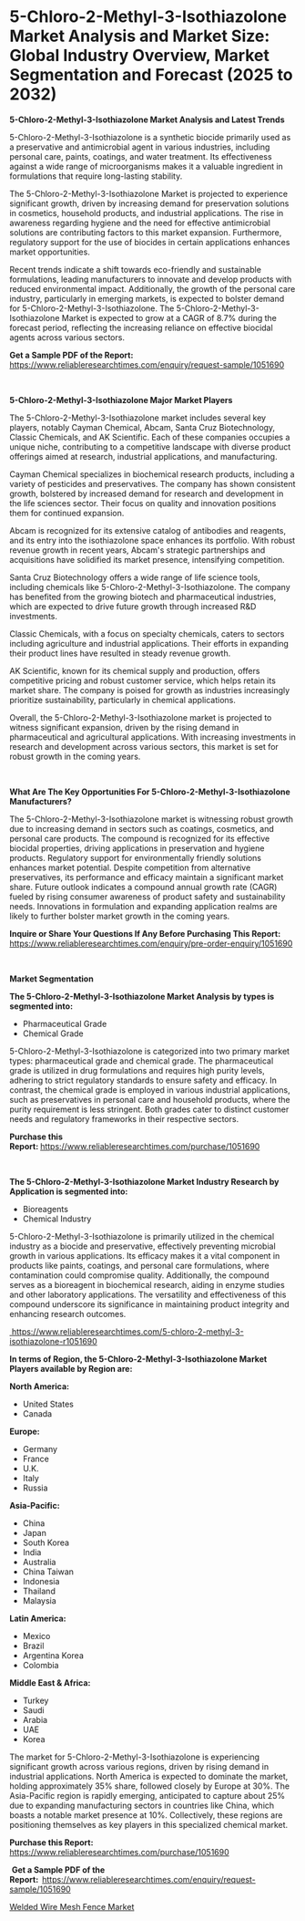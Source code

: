 <p><h1>5-Chloro-2-Methyl-3-Isothiazolone Market Analysis and Market Size: Global Industry Overview, Market Segmentation and Forecast (2025 to 2032)</h1></p><p><strong>5-Chloro-2-Methyl-3-Isothiazolone Market Analysis and Latest Trends</strong></p>
<p><p>5-Chloro-2-Methyl-3-Isothiazolone is a synthetic biocide primarily used as a preservative and antimicrobial agent in various industries, including personal care, paints, coatings, and water treatment. Its effectiveness against a wide range of microorganisms makes it a valuable ingredient in formulations that require long-lasting stability.</p><p>The 5-Chloro-2-Methyl-3-Isothiazolone Market is projected to experience significant growth, driven by increasing demand for preservation solutions in cosmetics, household products, and industrial applications. The rise in awareness regarding hygiene and the need for effective antimicrobial solutions are contributing factors to this market expansion. Furthermore, regulatory support for the use of biocides in certain applications enhances market opportunities.</p><p>Recent trends indicate a shift towards eco-friendly and sustainable formulations, leading manufacturers to innovate and develop products with reduced environmental impact. Additionally, the growth of the personal care industry, particularly in emerging markets, is expected to bolster demand for 5-Chloro-2-Methyl-3-Isothiazolone. The 5-Chloro-2-Methyl-3-Isothiazolone Market is expected to grow at a CAGR of 8.7% during the forecast period, reflecting the increasing reliance on effective biocidal agents across various sectors.</p></p>
<p><strong>Get a Sample PDF of the Report:&nbsp;</strong> <a href="https://www.reliableresearchtimes.com/enquiry/request-sample/1051690?utm_campaign=2180&utm_medium=2&utm_source=Github&utm_content=ia&utm_term=27032025&utm_id=5-chloro-2-methyl-3-isothiazolone">https://www.reliableresearchtimes.com/enquiry/request-sample/1051690</a></p>
<p>&nbsp;</p>
<p><strong>5-Chloro-2-Methyl-3-Isothiazolone Major Market Players</strong></p>
<p><p>The 5-Chloro-2-Methyl-3-Isothiazolone market includes several key players, notably Cayman Chemical, Abcam, Santa Cruz Biotechnology, Classic Chemicals, and AK Scientific. Each of these companies occupies a unique niche, contributing to a competitive landscape with diverse product offerings aimed at research, industrial applications, and manufacturing.</p><p>Cayman Chemical specializes in biochemical research products, including a variety of pesticides and preservatives. The company has shown consistent growth, bolstered by increased demand for research and development in the life sciences sector. Their focus on quality and innovation positions them for continued expansion.</p><p>Abcam is recognized for its extensive catalog of antibodies and reagents, and its entry into the isothiazolone space enhances its portfolio. With robust revenue growth in recent years, Abcam's strategic partnerships and acquisitions have solidified its market presence, intensifying competition.</p><p>Santa Cruz Biotechnology offers a wide range of life science tools, including chemicals like 5-Chloro-2-Methyl-3-Isothiazolone. The company has benefited from the growing biotech and pharmaceutical industries, which are expected to drive future growth through increased R&D investments.</p><p>Classic Chemicals, with a focus on specialty chemicals, caters to sectors including agriculture and industrial applications. Their efforts in expanding their product lines have resulted in steady revenue growth.</p><p>AK Scientific, known for its chemical supply and production, offers competitive pricing and robust customer service, which helps retain its market share. The company is poised for growth as industries increasingly prioritize sustainability, particularly in chemical applications.</p><p>Overall, the 5-Chloro-2-Methyl-3-Isothiazolone market is projected to witness significant expansion, driven by the rising demand in pharmaceutical and agricultural applications. With increasing investments in research and development across various sectors, this market is set for robust growth in the coming years.</p></p>
<p>&nbsp;</p>
<p><strong>What Are The Key Opportunities For 5-Chloro-2-Methyl-3-Isothiazolone Manufacturers?</strong></p>
<p><p>The 5-Chloro-2-Methyl-3-Isothiazolone market is witnessing robust growth due to increasing demand in sectors such as coatings, cosmetics, and personal care products. The compound is recognized for its effective biocidal properties, driving applications in preservation and hygiene products. Regulatory support for environmentally friendly solutions enhances market potential. Despite competition from alternative preservatives, its performance and efficacy maintain a significant market share. Future outlook indicates a compound annual growth rate (CAGR) fueled by rising consumer awareness of product safety and sustainability needs. Innovations in formulation and expanding application realms are likely to further bolster market growth in the coming years.</p></p>
<p><strong>Inquire or Share Your Questions If Any Before Purchasing This Report:</strong> <a href="https://www.reliableresearchtimes.com/enquiry/pre-order-enquiry/1051690?utm_campaign=2180&utm_medium=2&utm_source=Github&utm_content=ia&utm_term=27032025&utm_id=5-chloro-2-methyl-3-isothiazolone">https://www.reliableresearchtimes.com/enquiry/pre-order-enquiry/1051690</a></p>
<p>&nbsp;</p>
<p><strong>Market Segmentation</strong></p>
<p><strong>The 5-Chloro-2-Methyl-3-Isothiazolone Market Analysis by types is segmented into:</strong></p>
<p><ul><li>Pharmaceutical Grade</li><li>Chemical Grade</li></ul></p>
<p><p>5-Chloro-2-Methyl-3-Isothiazolone is categorized into two primary market types: pharmaceutical grade and chemical grade. The pharmaceutical grade is utilized in drug formulations and requires high purity levels, adhering to strict regulatory standards to ensure safety and efficacy. In contrast, the chemical grade is employed in various industrial applications, such as preservatives in personal care and household products, where the purity requirement is less stringent. Both grades cater to distinct customer needs and regulatory frameworks in their respective sectors.</p></p>
<p><strong>Purchase this Report:&nbsp;</strong><a href="https://www.reliableresearchtimes.com/purchase/1051690?utm_campaign=2180&utm_medium=2&utm_source=Github&utm_content=ia&utm_term=27032025&utm_id=5-chloro-2-methyl-3-isothiazolone">https://www.reliableresearchtimes.com/purchase/1051690</a></p>
<p>&nbsp;</p>
<p><strong>The 5-Chloro-2-Methyl-3-Isothiazolone Market Industry Research by Application is segmented into:</strong></p>
<p><ul><li>Bioreagents</li><li>Chemical Industry</li></ul></p>
<p><p>5-Chloro-2-Methyl-3-Isothiazolone is primarily utilized in the chemical industry as a biocide and preservative, effectively preventing microbial growth in various applications. Its efficacy makes it a vital component in products like paints, coatings, and personal care formulations, where contamination could compromise quality. Additionally, the compound serves as a bioreagent in biochemical research, aiding in enzyme studies and other laboratory applications. The versatility and effectiveness of this compound underscore its significance in maintaining product integrity and enhancing research outcomes.</p></p>
<p><a href="https://www.reliableresearchtimes.com/5-chloro-2-methyl-3-isothiazolone-r1051690?utm_campaign=2180&utm_medium=2&utm_source=Github&utm_content=ia&utm_term=27032025&utm_id=5-chloro-2-methyl-3-isothiazolone">&nbsp;https://www.reliableresearchtimes.com/5-chloro-2-methyl-3-isothiazolone-r1051690</a></p>
<p><strong>In terms of Region, the 5-Chloro-2-Methyl-3-Isothiazolone Market Players available by Region are:</strong></p>
<p>
    <p> <strong> North America: </strong>
        <ul>
            <li>United States</li>
            <li>Canada</li>
        </ul>
        </p> 
    <p> <strong> Europe: </strong>
        <ul>
            <li>Germany</li>
            <li>France</li>
            <li>U.K.</li>
            <li>Italy</li>
            <li>Russia</li>
        </ul>
        </p> 
    <p> <strong> Asia-Pacific: </strong>
        <ul>
            <li>China</li>
            <li>Japan</li>
            <li>South Korea</li>
            <li>India</li>
            <li>Australia</li>
            <li>China Taiwan</li>
            <li>Indonesia</li>
            <li>Thailand</li>
            <li>Malaysia</li>
        </ul>
        </p> 
    <p> <strong> Latin America: </strong>
        <ul>
            <li>Mexico</li>
            <li>Brazil</li>
            <li>Argentina Korea</li>
            <li>Colombia</li>
        </ul>
        </p> 
    <p> <strong> Middle East & Africa: </strong>
        <ul>
            <li>Turkey</li>
            <li>Saudi</li>
            <li>Arabia</li>
            <li>UAE</li>
            <li>Korea</li>
        </ul>
    </p>
    </p>
<p><p>The market for 5-Chloro-2-Methyl-3-Isothiazolone is experiencing significant growth across various regions, driven by rising demand in industrial applications. North America is expected to dominate the market, holding approximately 35% share, followed closely by Europe at 30%. The Asia-Pacific region is rapidly emerging, anticipated to capture about 25% due to expanding manufacturing sectors in countries like China, which boasts a notable market presence at 10%. Collectively, these regions are positioning themselves as key players in this specialized chemical market.</p></p>
<p><strong>Purchase this Report: </strong><a href="https://www.reliableresearchtimes.com/purchase/1051690?utm_campaign=2180&utm_medium=2&utm_source=Github&utm_content=ia&utm_term=27032025&utm_id=5-chloro-2-methyl-3-isothiazolone">https://www.reliableresearchtimes.com/purchase/1051690</a></p>
<p>&nbsp;<strong>Get a Sample PDF of the Report:&nbsp;&nbsp;</strong><a href="https://www.reliableresearchtimes.com/enquiry/request-sample/1051690?utm_campaign=2180&utm_medium=2&utm_source=Github&utm_content=ia&utm_term=27032025&utm_id=5-chloro-2-methyl-3-isothiazolone">https://www.reliableresearchtimes.com/enquiry/request-sample/1051690</a></p>
<p><strong></strong></p>
<p><p><a href="https://github.com/ritooesiaba/Market-Research-Report-List-1/blob/main/welded-wire-mesh-fence-market.md?utm_campaign=2180&utm_medium=2&utm_source=Github&utm_content=ia&utm_term=27032025&utm_id=5-chloro-2-methyl-3-isothiazolone">Welded Wire Mesh Fence Market</a></p></p>